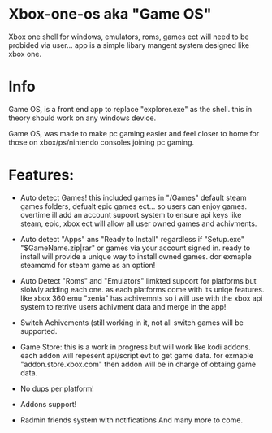 # Xbox-one-os aka "Game OS"
Xbox one shell for windows, emulators, roms, games ect will need to be probided via user... app is a simple libary mangent system designed like xbox one.


# Info 
Game OS, is a front end app to replace "explorer.exe" as the shell. this in theory should work on any windows device.

Game OS, was made to make pc gaming easier and feel closer to home for those on xbox/ps/nintendo consoles joining pc gaming. 

# Features:

- Auto detect Games! this included games in "<Root>/Games" default steam games folders, defualt epic games ect... so users can enjoy games. overtime ill add an account supoort system to ensure api keys like steam, epic, xbox ect will allow all user owned games and achivments.

- Auto detect "Apps" ans "Ready to Install" regardless if "Setup.exe" "$GameName.zip|rar" or games via your account signed in. ready to install will provide a unique way to install owned games. dor exmaple steamcmd for steam game as an option!

- Auto Detect "Roms" and "Emulators"
limkted supoort for platforms but slolwly adding each one. as each platforms come with its uniqe features. like xbox 360 emu "xenia" has achivemnts so i will use with the xbox api system to retrive users achivment data and merge in the app!

- Switch Achivements (still working in it, not all switch games will be supported.

- Game Store: this is a work in progress but will work like kodi addons. each addon will repesent api/script evt to get game data. for exmaple "addon.store.xbox.com" then addon will be in charge of obtaing game data.

- No dups per platform!
- Addons support!
- Radmin friends system with notifications 
And many more to come.
